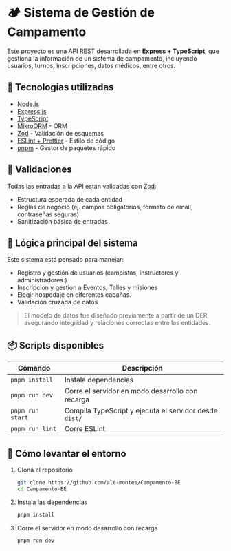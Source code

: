# 🏕️ Sistema de Gestión de Campamento

Este proyecto es una API REST desarrollada en **Express + TypeScript**, que gestiona la información de un sistema de campamento, incluyendo usuarios, turnos, inscripciones, datos médicos, entre otros.

## 🚀 Tecnologías utilizadas

- [Node.js](https://nodejs.org/)
- [Express.js](https://expressjs.com/)
- [TypeScript](https://www.typescriptlang.org/)
- [MikroORM](https://mikro-orm.io/) - ORM
- [Zod](https://zod.dev/) - Validación de esquemas
- [ESLint + Prettier](https://eslint.org/) - Estilo de código
- [pnpm](https://pnpm.io/) - Gestor de paquetes rápido

## 🔐 Validaciones

Todas las entradas a la API están validadas con [Zod](https://zod.dev/):

- Estructura esperada de cada entidad
- Reglas de negocio (ej. campos obligatorios, formato de email, contraseñas seguras)
- Sanitización básica de entradas

## 🧠 Lógica principal del sistema

Este sistema está pensado para manejar:

- Registro y gestión de usuarios (campistas, instructores y administradores.)
- Inscripcion y gestion a Eventos, Talles y misiones
- Elegir hospedaje en diferentes cabañas.
- Validación cruzada de datos

> El modelo de datos fue diseñado previamente a partir de un DER, asegurando integridad y relaciones correctas entre las entidades.

## 📦 Scripts disponibles

| Comando          | Descripción                                            |
| ---------------- | ------------------------------------------------------ |
| `pnpm install`   | Instala dependencias                                   |
| `pnpm run dev`   | Corre el servidor en modo desarrollo con recarga       |
| `pnpm run start` | Compila TypeScript y ejecuta el servidor desde `dist/` |
| `pnpm run lint`  | Corre ESLint                                           |

## 🧪 Cómo levantar el entorno

1. Cloná el repositorio
   ```bash
   git clone https://github.com/ale-montes/Campamento-BE
   cd Campamento-BE
   ```
2. Instala las dependencias
   ```bash
   pnpm install
   ```
3. Corre el servidor en modo desarrollo con recarga
   ```bash
   pnpm run dev
   ```
